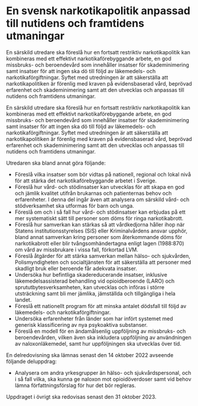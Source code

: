 # En svensk narkotikapolitik anpassad till nutidens och framtidens utmaningar

En särskild utredare ska föreslå hur en fortsatt restriktiv narkotikapolitik kan kombineras med ett effektivt narkotikaförebyggande arbete, en god missbruks- och beroendevård som innehåller insatser för skademinimering samt insatser för att ingen ska dö till följd av läkemedels- och narkotikaförgiftningar. Syftet med utredningen är att säkerställa att narkotikapolitiken är förenlig med kraven på evidensbaserad vård, beprövad erfarenhet och skademinimering samt att den utvecklas och anpassas till nutidens och framtidens utmaningar.

En särskild utredare ska föreslå hur en fortsatt restriktiv narkotikapolitik kan kombineras med ett effektivt narkotikaförebyggande arbete, en god missbruks- och beroendevård som innehåller insatser för skademinimering samt insatser för att ingen ska dö till följd av läkemedels- och narkotikaförgiftningar. Syftet med utredningen är att säkerställa att narkotikapolitiken är förenlig med kraven på evidensbaserad vård, beprövad erfarenhet och skademinimering samt att den utvecklas och anpassas till nutidens och framtidens utmaningar.

Utredaren ska bland annat göra följande:

* Föreslå vilka insatser som bör vidtas på nationell, regional och lokal nivå för att stärka det narkotikaförebyggande arbetet i Sverige.
* Föreslå hur vård- och stödinsatser kan utvecklas för att skapa en god och jämlik kvalitet utifrån brukarnas och patienternas behov och erfarenheter. I denna del ingår även att analysera om särskild vård- och stödverksamhet ska utformas för barn och unga.
* Föreslå om och i så fall hur vård- och stödinsatser kan erbjudas på ett mer systematiskt sätt till personer som döms för ringa narkotikabrott.
* Föreslå hur samverkan kan stärkas så att vårdkedjorna håller ihop när Statens institutionsstyrelses (SiS) eller Kriminalvårdens ansvar upphör, bland annat samverkan kring personer som återkommande döms för narkotikabrott eller blir tvångsomhändertagna enligt lagen (1988:870) om vård av missbrukare i vissa fall, förkortad LVM.
* Föreslå åtgärder för att stärka samverkan mellan hälso- och sjukvården, Polismyndigheten och socialtjänsten för att säkerställa att personer med skadligt bruk eller beroende får adekvata insatser.
* Undersöka hur befintliga skadereducerande insatser, inklusive läkemedelsassisterad behandling vid opioidberoende (LARO) och sprututbytesverksamheten, kan utvecklas och införas i större utsträckning samt bli mer jämlika, jämställda och tillgängliga i hela landet.
* Föreslå ett nationellt program för att minska antalet dödsfall till följd av läkemedels- och narkotikaförgiftningar.
* Undersöka erfarenheter från länder som har infört systemet med generisk klassificering av nya psykoaktiva substanser.
* Föreslå en modell för en ändamålsenlig uppföljning av missbruks- och beroendevården, vilken även ska inkludera uppföljning av användningen av naloxonläkemedel, samt hur uppföljningen ska utvecklas över tid.

En delredovisning ska lämnas senast den 14 oktober 2022 avseende följande deluppdrag:

* Analysera om andra yrkesgrupper än hälso- och sjukvårdspersonal, och i så fall vilka, ska kunna ge naloxon mot opioidöverdoser samt vid behov lämna författningsförslag för hur det bör regleras.

Uppdraget i övrigt ska redovisas senast den 31 oktober 2023.
